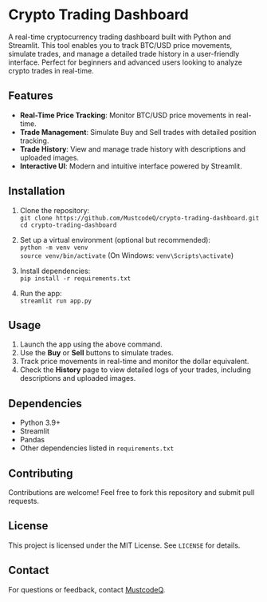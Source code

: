 # Crypto Trading Dashboard

A real-time cryptocurrency trading dashboard built with Python and Streamlit. This tool enables you to track BTC/USD price movements, simulate trades, and manage a detailed trade history in a user-friendly interface. Perfect for beginners and advanced users looking to analyze crypto trades in real-time.

## Features

- **Real-Time Price Tracking**: Monitor BTC/USD price movements in real-time.  
- **Trade Management**: Simulate Buy and Sell trades with detailed position tracking.  
- **Trade History**: View and manage trade history with descriptions and uploaded images.  
- **Interactive UI**: Modern and intuitive interface powered by Streamlit.  

## Installation

1. Clone the repository:  
   `git clone https://github.com/MustcodeQ/crypto-trading-dashboard.git`  
   `cd crypto-trading-dashboard`  

2. Set up a virtual environment (optional but recommended):  
   `python -m venv venv`  
   `source venv/bin/activate` (On Windows: `venv\Scripts\activate`)  

3. Install dependencies:  
   `pip install -r requirements.txt`  

4. Run the app:  
   `streamlit run app.py`  

## Usage

1. Launch the app using the above command.  
2. Use the **Buy** or **Sell** buttons to simulate trades.  
3. Track price movements in real-time and monitor the dollar equivalent.  
4. Check the **History** page to view detailed logs of your trades, including descriptions and uploaded images.  


## Dependencies

- Python 3.9+  
- Streamlit  
- Pandas  
- Other dependencies listed in `requirements.txt`  

## Contributing

Contributions are welcome! Feel free to fork this repository and submit pull requests.  

## License

This project is licensed under the MIT License. See `LICENSE` for details.  

## Contact

For questions or feedback, contact [MustcodeQ](codermustafa411@gmail.com).  
